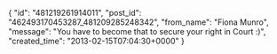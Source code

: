  {
   "id": "481219261914011",
   "post_id": "462493170453287_481209285248342",
   "from_name": "Fiona Munro",
   "message": "You have to become that  to secure your right in Court :)",
   "created_time": "2013-02-15T07:04:30+0000"
 }
